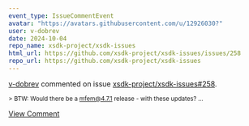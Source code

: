 ```yaml
---
event_type: IssueCommentEvent
avatar: "https://avatars.githubusercontent.com/u/12926030?"
user: v-dobrev
date: 2024-10-04
repo_name: xsdk-project/xsdk-issues
html_url: https://github.com/xsdk-project/xsdk-issues/issues/258
repo_url: https://github.com/xsdk-project/xsdk-issues
---
```


<a href='https://github.com/v-dobrev' target='_blank'>v-dobrev</a> commented on issue <a href='https://github.com/xsdk-project/xsdk-issues/issues/258' target='_blank'>xsdk-project/xsdk-issues#258</a>.

<small>> BTW: Would there be a mfem@4.7.1 release - with these updates?...</small>

<a href='https://github.com/xsdk-project/xsdk-issues/issues/258' target='_blank'>View Comment</a>